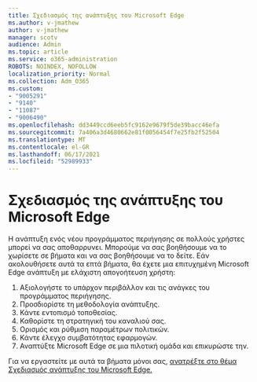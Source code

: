 ```yaml
---
title: Σχεδιασμός της ανάπτυξης του Microsoft Edge
ms.author: v-jmathew
author: v-jmathew
manager: scotv
audience: Admin
ms.topic: article
ms.service: o365-administration
ROBOTS: NOINDEX, NOFOLLOW
localization_priority: Normal
ms.collection: Adm_O365
ms.custom:
- "9005291"
- "9140"
- "11087"
- "9006490"
ms.openlocfilehash: dd3449ccd6eeb5fc9162e9679f5de39bacc46efa
ms.sourcegitcommit: 7a406a3d4680662e81f0056454f7e25fb2f52504
ms.translationtype: MT
ms.contentlocale: el-GR
ms.lasthandoff: 06/17/2021
ms.locfileid: "52989933"
---
```

# <a name="plan-your-deployment-of-microsoft-edge"></a>Σχεδιασμός της ανάπτυξης του Microsoft Edge

Η ανάπτυξη ενός νέου προγράμματος περιήγησης σε πολλούς χρήστες μπορεί να σας αποθαρρυνει. Μπορούμε να σας βοηθήσουμε να το χωρίσετε σε βήματα και να σας βοηθήσουμε να το δείτε. Εάν ακολουθήσετε αυτά τα επτά βήματα, θα έχετε μια επιτυχημένη Microsoft Edge ανάπτυξη με ελάχιστη απογοήτευση χρήστη:

1. Αξιολογήστε το υπάρχον περιβάλλον και τις ανάγκες του προγράμματος περιήγησης.
2. Προσδιορίστε τη μεθοδολογία ανάπτυξης.
3. Κάντε εντοπισμό τοποθεσίας.
4. Καθορίστε τη στρατηγική του καναλιού σας.
5. Ορισμός και ρύθμιση παραμέτρων πολιτικών.
6. Κάντε έλεγχο συμβατότητας εφαρμογών.
7. Αναπτύξτε Microsoft Edge σε μια πιλοτική ομάδα και επικυρώστε την.

Για να εργαστείτε με αυτά τα βήματα μόνοι σας, [ανατρέξτε στο θέμα Σχεδιασμός ανάπτυξης του Microsoft Edge.](https://go.microsoft.com/fwlink/?linkid=2129990)
